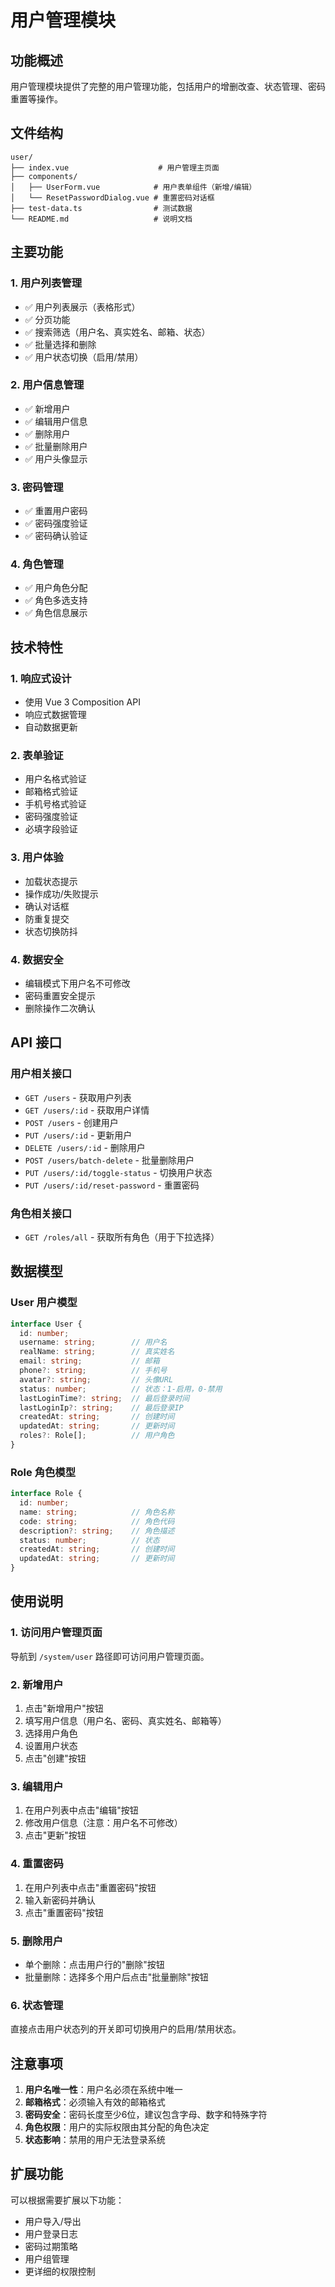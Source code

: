 # 用户管理模块

## 功能概述

用户管理模块提供了完整的用户管理功能，包括用户的增删改查、状态管理、密码重置等操作。

## 文件结构

```
user/
├── index.vue                    # 用户管理主页面
├── components/
│   ├── UserForm.vue            # 用户表单组件（新增/编辑）
│   └── ResetPasswordDialog.vue # 重置密码对话框
├── test-data.ts                # 测试数据
└── README.md                   # 说明文档
```

## 主要功能

### 1. 用户列表管理
- ✅ 用户列表展示（表格形式）
- ✅ 分页功能
- ✅ 搜索筛选（用户名、真实姓名、邮箱、状态）
- ✅ 批量选择和删除
- ✅ 用户状态切换（启用/禁用）

### 2. 用户信息管理
- ✅ 新增用户
- ✅ 编辑用户信息
- ✅ 删除用户
- ✅ 批量删除用户
- ✅ 用户头像显示

### 3. 密码管理
- ✅ 重置用户密码
- ✅ 密码强度验证
- ✅ 密码确认验证

### 4. 角色管理
- ✅ 用户角色分配
- ✅ 角色多选支持
- ✅ 角色信息展示

## 技术特性

### 1. 响应式设计
- 使用 Vue 3 Composition API
- 响应式数据管理
- 自动数据更新

### 2. 表单验证
- 用户名格式验证
- 邮箱格式验证
- 手机号格式验证
- 密码强度验证
- 必填字段验证

### 3. 用户体验
- 加载状态提示
- 操作成功/失败提示
- 确认对话框
- 防重复提交
- 状态切换防抖

### 4. 数据安全
- 编辑模式下用户名不可修改
- 密码重置安全提示
- 删除操作二次确认

## API 接口

### 用户相关接口
- `GET /users` - 获取用户列表
- `GET /users/:id` - 获取用户详情
- `POST /users` - 创建用户
- `PUT /users/:id` - 更新用户
- `DELETE /users/:id` - 删除用户
- `POST /users/batch-delete` - 批量删除用户
- `PUT /users/:id/toggle-status` - 切换用户状态
- `PUT /users/:id/reset-password` - 重置密码

### 角色相关接口
- `GET /roles/all` - 获取所有角色（用于下拉选择）

## 数据模型

### User 用户模型
```typescript
interface User {
  id: number;
  username: string;        // 用户名
  realName: string;        // 真实姓名
  email: string;           // 邮箱
  phone?: string;          // 手机号
  avatar?: string;         // 头像URL
  status: number;          // 状态：1-启用，0-禁用
  lastLoginTime?: string;  // 最后登录时间
  lastLoginIp?: string;    // 最后登录IP
  createdAt: string;       // 创建时间
  updatedAt: string;       // 更新时间
  roles?: Role[];          // 用户角色
}
```

### Role 角色模型
```typescript
interface Role {
  id: number;
  name: string;            // 角色名称
  code: string;            // 角色代码
  description?: string;    // 角色描述
  status: number;          // 状态
  createdAt: string;       // 创建时间
  updatedAt: string;       // 更新时间
}
```

## 使用说明

### 1. 访问用户管理页面
导航到 `/system/user` 路径即可访问用户管理页面。

### 2. 新增用户
1. 点击"新增用户"按钮
2. 填写用户信息（用户名、密码、真实姓名、邮箱等）
3. 选择用户角色
4. 设置用户状态
5. 点击"创建"按钮

### 3. 编辑用户
1. 在用户列表中点击"编辑"按钮
2. 修改用户信息（注意：用户名不可修改）
3. 点击"更新"按钮

### 4. 重置密码
1. 在用户列表中点击"重置密码"按钮
2. 输入新密码并确认
3. 点击"重置密码"按钮

### 5. 删除用户
- 单个删除：点击用户行的"删除"按钮
- 批量删除：选择多个用户后点击"批量删除"按钮

### 6. 状态管理
直接点击用户状态列的开关即可切换用户的启用/禁用状态。

## 注意事项

1. **用户名唯一性**：用户名必须在系统中唯一
2. **邮箱格式**：必须输入有效的邮箱格式
3. **密码安全**：密码长度至少6位，建议包含字母、数字和特殊字符
4. **角色权限**：用户的实际权限由其分配的角色决定
5. **状态影响**：禁用的用户无法登录系统

## 扩展功能

可以根据需要扩展以下功能：
- 用户导入/导出
- 用户登录日志
- 密码过期策略
- 用户组管理
- 更详细的权限控制